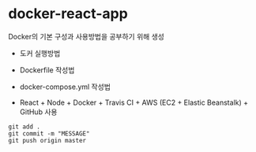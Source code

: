 # docker-react-app

Docker의 기본 구성과 사용방법을 공부하기 위해 생성
- 도커 실행방법
- Dockerfile 작성법
- docker-compose.yml 작성법

- React + Node + Docker + Travis CI + AWS (EC2 + Elastic Beanstalk) + GitHub 사용


```
git add .
git commit -m "MESSAGE"
git push origin master
```
